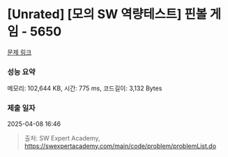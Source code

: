 # [Unrated] [모의 SW 역량테스트] 핀볼 게임 - 5650 

[문제 링크](https://swexpertacademy.com/main/code/problem/problemDetail.do?contestProbId=AWXRF8s6ezEDFAUo) 

### 성능 요약

메모리: 102,644 KB, 시간: 775 ms, 코드길이: 3,132 Bytes

### 제출 일자

2025-04-08 16:46



> 출처: SW Expert Academy, https://swexpertacademy.com/main/code/problem/problemList.do